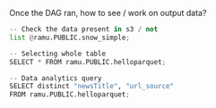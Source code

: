 Once the DAG ran, how to see / work on output data?
```python
-- Check the data present in s3 / not
list @ramu.PUBLIC.snow_simple;

-- Selecting whole table
SELECT * FROM ramu.PUBLIC.helloparquet;

-- Data analytics query
SELECT distinct "newsTitle", "url_source" 
FROM ramu.PUBLIC.helloparquet;
```

